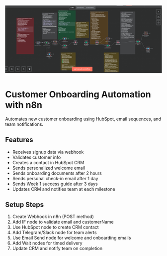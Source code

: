 ![Screenshot 1](s1.png)
# Customer Onboarding Automation with n8n

Automates new customer onboarding using HubSpot, email sequences, and team notifications.

## Features
- Receives signup data via webhook
- Validates customer info
- Creates a contact in HubSpot CRM
- Sends personalized welcome email
- Sends onboarding documents after 2 hours
- Sends personal check-in email after 1 day
- Sends Week 1 success guide after 3 days
- Updates CRM and notifies team at each milestone

## Setup Steps
1. Create Webhook in n8n (POST method)
2. Add IF node to validate email and customerName
3. Use HubSpot node to create CRM contact
4. Add Telegram/Slack node for team alerts
5. Use Email Send node for welcome and onboarding emails
6. Add Wait nodes for timed delivery
7. Update CRM and notify team on completion
